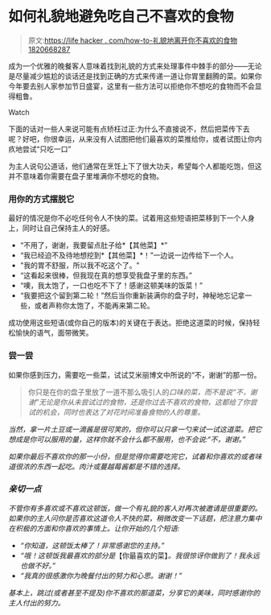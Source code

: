 # 如何礼貌地避免吃自己不喜欢的食物

> 原文:[https://life hacker . com/how-to-礼貌地离开你不喜欢的食物 1820668287](https://lifehacker.com/how-to-politely-get-out-of-eating-food-you-dont-like-1820668287)

成为一个优雅的晚餐客人意味着找到礼貌的方式来处理事件中棘手的部分——无论是尽量减少尴尬的谈话还是找到正确的方式来传递一道让你胃里翻腾的菜。如果你今年要去别人家参加节日盛宴，这里有一些方法可以拒绝你不想吃的食物而不会显得粗鲁。

Watch

下面的话对一些人来说可能有点矫枉过正:为什么不直接说不，然后把菜传下去呢？好吧，你很幸运，从来没有人试图把他们最喜欢的菜推给你，或者试图让你内疚地尝试“只吃一口”

为主人说句公道话，他们通常在烹饪上下了很大功夫，希望每个人都能吃饱，但这并不意味着你需要在盘子里堆满你不想吃的食物。

### 用你的方式摆脱它

最好的情况是你不必吃任何令人不快的菜。试着用这些短语把菜移到下一个人身上，同时让自己保持主人的好感。

*   “不用了，谢谢，我要留点肚子给*【其他菜】*”
*   “我已经迫不及待地想挖到*【其他菜】*！”一边说一边传给下一个人。
*   "我的胃不舒服，所以我不吃这个了。"
*   “这看起来很棒，但我现在真的想享受我盘子里的东西。”
*   “噢，我太饱了，一口也吃不下了！感谢这顿美味的饭菜！”
*   “我要把这个留到第二轮！”然后当你重新装满你的盘子时，神秘地忘记拿一些，或者声称你太饱了，不能再来第二轮。

成功使用这些短语(或你自己的版本)的关键在于表达。拒绝这道菜的时候，保持轻松愉快的语气，面带微笑。

### 尝一尝

如果你感到压力，需要吃一些菜，试试艾米丽博文中所说的“不，谢谢”的那一份。

> 你只是在你的盘子里放了一道不那么吸引人的*口味的菜，而不是说“不，谢谢”无论是你从未尝试过的食物，还是你过去不喜欢的食物，这都给了你尝试的机会，同时也表达了对花时间准备食物的人的尊重。*

*当然，拿一片土豆或一滴酱是很可笑的，但你可以只拿一勺来试一试这道菜。把它想成是你可以服用的量，这样你就不会什么都不服用，也不会说:“不，谢谢。”*

*如果你最后不喜欢你的那一小份，但是觉得你需要吃完它，试着和你喜欢的或者味道很浓的东西一起吃。肉汁或蔓越莓酱都是不错的选择。*

### *亲切一点*

*不管你有多喜欢或不喜欢这顿饭，做一个有礼貌的客人对再次被邀请是很重要的。如果你的主人问你是否喜欢这道令人不快的菜，稍微改变一下话题，把注意力集中在积极的方面和你喜欢的事情上。让你开始的几个短语:*

*   *“你知道，这顿饭太棒了！非常感谢您的主持。”*
*   *“哦！这顿饭我最喜欢的部分是*【你最喜欢的菜】*。我很惊讶你做到了！我永远也做不好。”*
*   *“我真的很感激你为晚餐付出的努力和心思。谢谢！”*

*基本上，跳过(或者甚至不提及)你不喜欢的那道菜，分享它的美味，同时感谢你的主人付出的努力。*